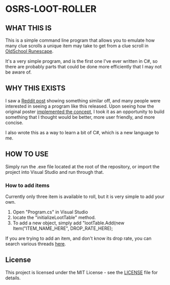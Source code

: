 # OSRS-LOOT-ROLLER

## WHAT THIS IS
This is a simple command line program that allows you to emulate how many clue scrolls a unique item may take to get from a clue scroll in [OldSchool Runescape](https://www.oldschool.runescape.com). 

It's a very simple program, and is the first one I've ever written in C#, so there are probably parts that could be done more efficiently that I may not be aware of.

## WHY THIS EXISTS
I saw a [Reddit post](https://www.reddit.com/r/2007scape/comments/6s9bfi/osrs_loot_roller/) showing something similar off, and many people were interested in seeing a program like this released. Upon seeing how the original poster [implemented the concept](https://pastebin.com/XvGXyDHH), I took it as an opportunity to build something that I thought would be better, more user friendly, and more concise.

I also wrote this as a way to learn a bit of C#, which is a new language to me.

## HOW TO USE
Simply run the .exe file located at the root of the repository, or import the project into Visual Studio and run through that.

### How to add items
Currently only three item is available to roll, but it is very simple to add your own.

1. Open "Program.cs" in Visual Studio
2. locate the "initializeLootTable" method.
3. To add a new object, simply add "lootTable.Add(new Item("ITEM\_NAME\_HERE", DROP\_RATE\_HERE);

If you are trying to add an item, and don't know its drop rate, you can search various threads [here](https://reddit.com/r/2007scape/).

## License
This project is licensed under the MIT License - see the [LICENSE](LICENSE) file for details.
